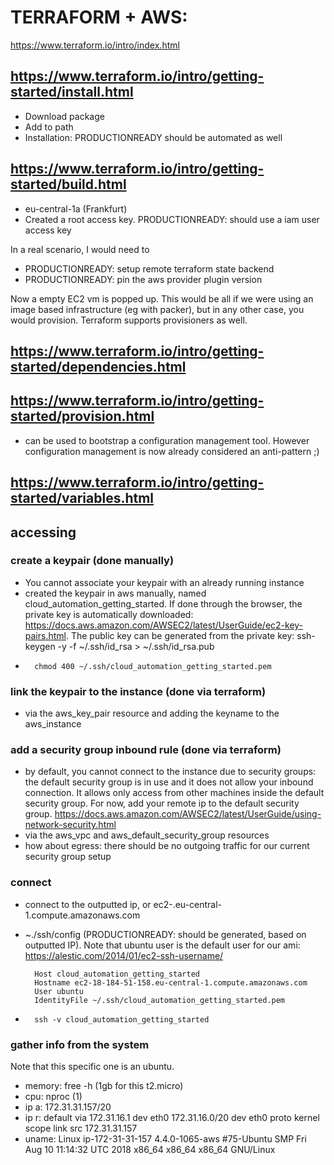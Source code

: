 # TERRAFORM + AWS:
https://www.terraform.io/intro/index.html

## https://www.terraform.io/intro/getting-started/install.html

- Download package
- Add to path
- Installation: PRODUCTIONREADY should be automated as well

## https://www.terraform.io/intro/getting-started/build.html

- eu-central-1a (Frankfurt)
- Created a root access key. PRODUCTIONREADY: should use a iam user access key

In a real scenario, I would need to
- PRODUCTIONREADY: setup remote terraform state backend
- PRODUCTIONREADY: pin the aws provider plugin version

Now a empty EC2 vm is popped up. This would be all if we were using an image based infrastructure (eg with packer), but in any other case, you would provision.
Terraform supports provisioners as well.

## https://www.terraform.io/intro/getting-started/dependencies.html

## https://www.terraform.io/intro/getting-started/provision.html

- can be used to bootstrap a configuration management tool. However configuration management is now already considered an anti-pattern ;)

## https://www.terraform.io/intro/getting-started/variables.html

## accessing

### create a keypair (done manually)
- You cannot associate your keypair with an already running instance
- created the keypair in aws manually, named cloud_automation_getting_started. If done through the browser, the private key is automatically downloaded: https://docs.aws.amazon.com/AWSEC2/latest/UserGuide/ec2-key-pairs.html. The public key can be generated from the private key: ssh-keygen -y -f ~/.ssh/id_rsa > ~/.ssh/id_rsa.pub
-
        chmod 400 ~/.ssh/cloud_automation_getting_started.pem

### link the keypair to the instance (done via terraform)
- via the aws_key_pair resource and adding the keyname to the aws_instance

### add a security group inbound rule (done via terraform)
- by default, you cannot connect to the instance due to security groups: the default security group is in use and it does not allow your inbound connection. It allows only access from other machines inside the default security group. For now, add your remote ip to the default security group. https://docs.aws.amazon.com/AWSEC2/latest/UserGuide/using-network-security.html
- via the aws_vpc and aws_default_security_group resources
- how about egress: there should be no outgoing traffic for our current security group setup

### connect
- connect to the outputted ip, or ec2-<outputtedIPseparatedbydashes>.eu-central-1.compute.amazonaws.com
- ~./ssh/config (PRODUCTIONREADY: should be generated, based on outputted IP). Note that ubuntu user is the default user for our ami: https://alestic.com/2014/01/ec2-ssh-username/

        Host cloud_automation_getting_started
        Hostname ec2-18-184-51-158.eu-central-1.compute.amazonaws.com
        User ubuntu
        IdentityFile ~/.ssh/cloud_automation_getting_started.pem
-
        ssh -v cloud_automation_getting_started

### gather info from the system
Note that this specific one is an ubuntu.
- memory: free -h (1gb for this t2.micro)
- cpu: nproc (1)
- ip a: 172.31.31.157/20
- ip r: default via 172.31.16.1 dev eth0
        172.31.16.0/20 dev eth0  proto kernel  scope link  src 172.31.31.157
- uname: Linux ip-172-31-31-157 4.4.0-1065-aws #75-Ubuntu SMP Fri Aug 10 11:14:32 UTC 2018 x86_64 x86_64 x86_64 GNU/Linux
